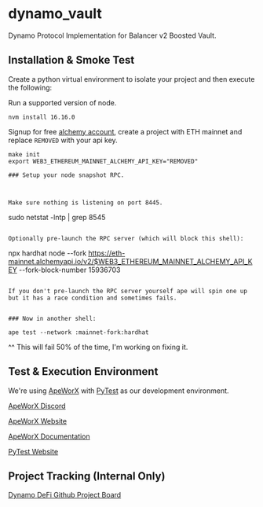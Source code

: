 # dynamo_vault
Dynamo Protocol Implementation for Balancer v2 Boosted Vault.

## Installation & Smoke Test

Create a python virtual environment to isolate your project and then execute the following:

Run a supported version of node.

```
nvm install 16.16.0
```

Signup for free [alchemy account](https://www.alchemy.com/), create a project with ETH mainnet and replace `REMOVED` with your api key.

```
make init
export WEB3_ETHEREUM_MAINNET_ALCHEMY_API_KEY="REMOVED"

### Setup your node snapshot RPC.



Make sure nothing is listening on port 8445.

```
sudo netstat -lntp | grep 8545
```

Optionally pre-launch the RPC server (which will block this shell):

```
npx hardhat   node   --fork https://eth-mainnet.alchemyapi.io/v2/$WEB3_ETHEREUM_MAINNET_ALCHEMY_API_KEY --fork-block-number 15936703
```

If you don't pre-launch the RPC server yourself ape will spin one up but it has a race condition and sometimes fails.


### Now in another shell:

ape test --network :mainnet-fork:hardhat
```

^^ This will fail 50% of the time, I'm working on fixing it.

## Test & Execution Environment 

We're using [ApeWorX](https://github.com/ApeWorX) with [PyTest](https://github.com/pytest-dev/pytest) as our development environment.

[ApeWorX Discord](https://discord.gg/apeworx)

[ApeWorX Website](https://www.apeworx.io/)

[ApeWorX Documentation](https://docs.apeworx.io/ape/stable/)

[PyTest Website](https://pytest.org)

## Project Tracking (Internal Only)
[Dynamo DeFi Github Project Board](https://github.com/orgs/BiggestLab/projects/6)
